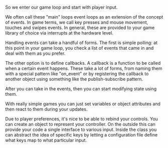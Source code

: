 So we enter our game loop and start with player input.

We often call these "main" loops event loops as an extension of the
concept of events.
In game terms, we call key presses and mouse movement, touches and
swipes events.
In general, these are provided to your game library of choice via
interrupts at the hardware level.

Handling events can take a handful of forms.
The first is simple polling:
at this point in your game loop, you check a list of events that came
in and deal with them as you prefer.

The other option is to define callbacks.
A callback is a function to be called when a certain event happens.
These take a lot of forms, from naming them with a special pattern like
"on_event" or by registering the callback to another object using
something like the publish-subscribe pattern.

After you can take in the events, then you can start modifying state
using them.

With really simple games you can just set variables or object
attributes and then react to them during your updates.

Due to player preferences, it's nice to be able to rebind your
controls.
You can create an object to represent your controller.
On the outside this can provide your code a single interface to various
input.
Inside the class you can abstract the idea of specific keys by letting
a configuration file define what keys map to what particular input.

